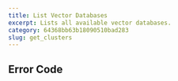 ```yaml
---
title: List Vector Databases
excerpt: Lists all available vector databases.
category: 64368bb63b18090510bad283
slug: get_clusters
---
```


## Error Code
